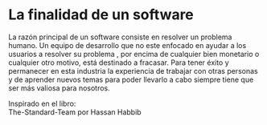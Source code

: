 # La finalidad de un software
La razón principal de un software consiste en resolver un problema humano. Un equipo de desarrollo que no este enfocado en ayudar a los usuarios a resolver su problema , por encima de cualquier bien monetario o cualquier otro motivo, está destinado a fracasar. Para tener éxito y permanecer en esta industria la experiencia de trabajar con otras personas y de aprender nuevos temas para poder llevarlo a cabo siempre tiene que ser más valiosa para nosotros.

Inspirado en el libro:   
The-Standard-Team por Hassan Habbib
